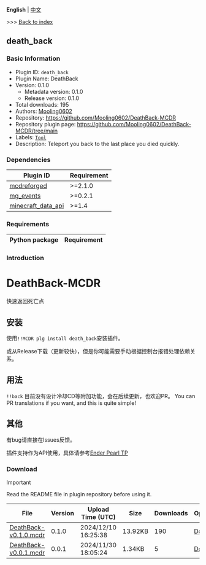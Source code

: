 **English** | [中文](readme-zh_cn.md)

\>\>\> [Back to index](/readme.md)

## death_back

### Basic Information

- Plugin ID: `death_back`
- Plugin Name: DeathBack
- Version: 0.1.0
  - Metadata version: 0.1.0
  - Release version: 0.1.0
- Total downloads: 195
- Authors: [Mooling0602](https://github.com/Mooling0602)
- Repository: https://github.com/Mooling0602/DeathBack-MCDR
- Repository plugin page: https://github.com/Mooling0602/DeathBack-MCDR/tree/main
- Labels: [`Tool`](/labels/tool/readme.md)
- Description: Teleport you back to the last place you died quickly.

### Dependencies

| Plugin ID | Requirement |
| --- | --- |
| [mcdreforged](https://github.com/Fallen-Breath/MCDReforged) | \>=2.1.0 |
| [mg_events](/plugins/mg_events/readme.md) | \>=0.2.1 |
| [minecraft_data_api](/plugins/minecraft_data_api/readme.md) | \>=1.4 |

### Requirements

| Python package | Requirement |
| --- | --- |

### Introduction

# DeathBack-MCDR
快速返回死亡点

## 安装
使用`!!MCDR plg install death_back`安装插件。

或从Release下载（更新较快），但是你可能需要手动根据控制台报错处理依赖关系。

## 用法
`!!back`
目前没有设计冷却CD等附加功能，会在后续更新，也欢迎PR。
You can PR translations if you want, and this is quite simple!

## 其他
有bug请直接在Issues反馈。

插件支持作为API使用，具体请参考[Ender Pearl TP](https://github.com/Mooling0602/Ender-Pearl-TP-MCDR)

### Download

> [!IMPORTANT]
> Read the README file in plugin repository before using it.

| File | Version | Upload Time (UTC) | Size | Downloads | Operations |
| --- | --- | --- | --- | --- | --- |
| [DeathBack-v0.1.0.mcdr](https://github.com/Mooling0602/DeathBack-MCDR/releases/tag/0.1.0) | 0.1.0 | 2024/12/10 16:25:38 | 13.92KB | 190 | [Download](https://github.com/Mooling0602/DeathBack-MCDR/releases/download/0.1.0/DeathBack-v0.1.0.mcdr) |
| [DeathBack-v0.0.1.mcdr](https://github.com/Mooling0602/DeathBack-MCDR/releases/tag/0.0.1) | 0.0.1 | 2024/11/30 18:05:24 | 1.34KB | 5 | [Download](https://github.com/Mooling0602/DeathBack-MCDR/releases/download/0.0.1/DeathBack-v0.0.1.mcdr) |

